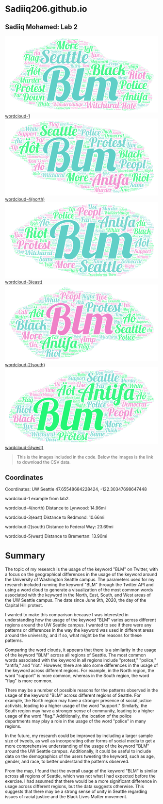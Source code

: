 # Sadiiq206.github.io

## Sadiiq Mohamed: Lab 2

![wordcloud-1](img/wordcloud-1.png)
[wordcloud-1](/assets/twsearch-result-1.csv)
![wordcloud-4(north)](img/wordcloud-4(north).png)
[wordcloud-4(north)](/assets/twsearch-result-4(north).csv)
![wordcloud-3(east)](img/wordcloud-3(east).png)
[wordcloud-3(east)](/assets/twsearch-result-3(east).csv)
![wordcloud-2(south)](img/wordcloud-2(south).png)
[wordcloud-2(south)](/assets/twsearch-result-2(south).csv)
![wordcloud-5(west)](img/wordcloud-5(west).png)
[wordcloud-5(west)](/assets/twsearch-result-5(west).csv)

> This is the images included in the code.
> Below the images is the link to download the CSV data.


## Coordinates

Coordinates:
UW Seattle
47.65548684228424, -122.30347698647448

wordcloud-1
example from lab2.

wordcloud-4(north)
Distance to Lynwood:
14.96mi

wordcloud-3(east)
Distance to Redmond:
10.66mi

wordcloud-2(south)
Distance to Federal Way:
23.69mi


wordcloud-5(west)
Distance to Bremertan:
13.90mi

# Summary
The topic of my research is the usage of the keyword "BLM" on Twitter, with a focus on the geographical differences in the usage of the keyword around the University of Washington Seattle campus. The parameters used for my research included running the keyword "BLM" through the Twitter API and using a word cloud to generate a visualization of the most common words associated with the keyword in the North, East, South, and West areas of the UW Seattle campus. The date since June 9th, 2020, the day of the Capital Hill protest.

I wanted to make this comparison because I was interested in understanding how the usage of the keyword "BLM" varies across different regions around the UW Seattle campus. I wanted to see if there were any patterns or differences in the way the keyword was used in different areas around the university, and if so, what might be the reasons for these patterns.

Comparing the word clouds, it appears that there is a similarity in the usage of the keyword "BLM" across all regions of Seattle. The most common words associated with the keyword in all regions include "protest," "police," "antifa," and "riot." However, there are also some differences in the usage of the keyword across different regions. For example, in the North region, the word "support" is more common, whereas in the South region, the word "flag" is more common.

There may be a number of possible reasons for the patterns observed in the usage of the keyword "BLM" across different regions of Seattle. For example, the North region may have a stronger presence of social justice activists, leading to a higher usage of the word "support." Similarly, the South region may have a stronger sense of community, leading to a higher usage of the word "flag." Additionally, the location of the police departments may play a role in the usage of the word "police" in many regions.

In the future, my research could be improved by including a larger sample size of tweets, as well as incorporating other forms of social media to get a more comprehensive understanding of the usage of the keyword "BLM" around the UW Seattle campus. Additionally, it could be useful to include data on the demographics of the users tweeting the keyword, such as age, gender, and race, to better understand the patterns observed.

From the map, I found that the overall usage of the keyword "BLM" is similar across all regions of Seattle, which was not what I had expected before the exercise. I had assumed that there would be a more significant difference in usage across different regions, but the data suggests otherwise. This suggests that there may be a strong sense of unity in Seattle regarding issues of racial justice and the Black Lives Matter movement.